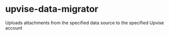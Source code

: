 # upvise-data-migrator
Uploads attachments from the specified data source to the specified Upvise account
